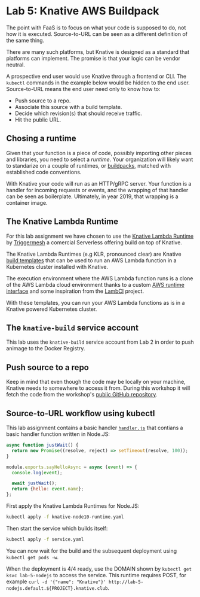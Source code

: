 # Lab 5: Knative AWS Buildpack

The point with FaaS is to focus on what your code is supposed to do, not how it
is executed. Source-to-URL can be seen as a different definition of the same
thing.

There are many such platforms, but Knative is designed as a standard that
platforms can implement. The promise is that your logic can be vendor neutral.

A prospective end user would use Knative through a frontend or CLI.
The `kubectl` commands in the example below would be hidden to the end user.
Source-to-URL means the end user need only to know how to:
 * Push source to a repo.
 * Associate this source with a build template.
 * Decide which revision(s) that should receive traffic.
 * Hit the public URL.

## Chosing a runtime

Given that your function is a piece of code, possibly importing other pieces and
libraries, you need to select a _runtime_. Your organization will likely want to
standarize on a couple of runtimes, or [buildpacks][buildpacks], matched with
established code conventions.

[buildpacks]: https://buildpacks.io/

With Knative your code will run as an HTTP/gRPC server. Your function is a
handler for incoming requests or events, and the wrapping of that handler can be
seen as boilerplate. Ultimately, in year 2019, that wrapping is a container
image.

## The Knative Lambda Runtime

For this lab assignment we have chosen to use the
[Knative Lambda Runtime][knative-labda-runtime] by [Triggermesh][triggermesh]
a comercial Serverless offering build on top of Knative.

[knative-labda-runtime]: https://github.com/triggermesh/knative-lambda-runtime
[triggermesh]: https://triggermesh.com/

The Knative Lambda Runtimes (e.g KLR, pronounced clear) are Knative [build
templates][knative-build-templates] that can be used to run an AWS Lambda
function in a Kubernetes cluster installed with Knative.

[knative-build-templates]: https://github.com/knative/build-templates

The execution environment where the AWS Lambda function runs is a clone of the
AWS Lambda cloud environment thanks to a custom [AWS runtime
interface][aws-custom-runtime] and some inspiration from the [LambCI][labdci]
project.

[aws-custom-runtime]: https://github.com/triggermesh/aws-custom-runtime
[labdci]: https://github.com/lambci/docker-lambda

With these templates, you can run your AWS Lambda functions as is in a Knative
powered Kubernetes cluster.

## The `knative-build` service account

This lab uses the `knative-build` service account from Lab 2 in order to push
animage to the Docker Registry.

## Push source to a repo

Keep in mind that even though the code may be locally on your machine,
Knative needs to somewhere to access it from. During this workshop it will fetch
the code from the workshop's [public GitHub repository][workshop-git].

[workshop-git]: https://github.com/evry-bergen/knative-workshop

## Source-to-URL workflow using kubectl

This lab assignment contains a basic handler [`handler.js`](./handler.js) that
contians a basic handler function written in Node.JS:

```js
async function justWait() {
  return new Promise((resolve, reject) => setTimeout(resolve, 100));
}

module.exports.sayHelloAsync = async (event) => {
  console.log(event);

  await justWait();
  return {hello: event.name};
};
```

First apply the Knative Lambda Runtimes for Node.JS:

```bash
kubectl apply -f knative-node10-runtime.yaml
```

Then start the service which builds itself:

```bash
kubectl apply -f service.yaml
```

You can now wait for the build and the subsequent deployment using `kubectl get
pods -w`.

When the deployment is 4/4 ready, use the DOMAIN shown by `kubectl get ksvc
lab-5-nodejs` to access the service. This runtime requires POST, for
example `curl -d '{"name": "Knative"}' http://lab-5-nodejs.default.${PROJECT}.knative.club`.

